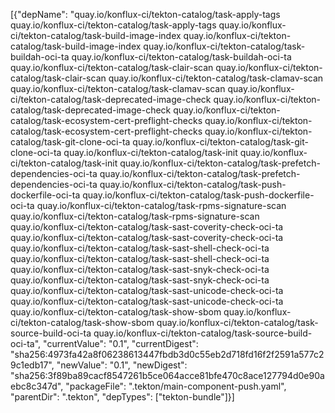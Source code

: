 [{"depName": "quay.io/konflux-ci/tekton-catalog/task-apply-tags quay.io/konflux-ci/tekton-catalog/task-apply-tags quay.io/konflux-ci/tekton-catalog/task-build-image-index quay.io/konflux-ci/tekton-catalog/task-build-image-index quay.io/konflux-ci/tekton-catalog/task-buildah-oci-ta quay.io/konflux-ci/tekton-catalog/task-buildah-oci-ta quay.io/konflux-ci/tekton-catalog/task-clair-scan quay.io/konflux-ci/tekton-catalog/task-clair-scan quay.io/konflux-ci/tekton-catalog/task-clamav-scan quay.io/konflux-ci/tekton-catalog/task-clamav-scan quay.io/konflux-ci/tekton-catalog/task-deprecated-image-check quay.io/konflux-ci/tekton-catalog/task-deprecated-image-check quay.io/konflux-ci/tekton-catalog/task-ecosystem-cert-preflight-checks quay.io/konflux-ci/tekton-catalog/task-ecosystem-cert-preflight-checks quay.io/konflux-ci/tekton-catalog/task-git-clone-oci-ta quay.io/konflux-ci/tekton-catalog/task-git-clone-oci-ta quay.io/konflux-ci/tekton-catalog/task-init quay.io/konflux-ci/tekton-catalog/task-init quay.io/konflux-ci/tekton-catalog/task-prefetch-dependencies-oci-ta quay.io/konflux-ci/tekton-catalog/task-prefetch-dependencies-oci-ta quay.io/konflux-ci/tekton-catalog/task-push-dockerfile-oci-ta quay.io/konflux-ci/tekton-catalog/task-push-dockerfile-oci-ta quay.io/konflux-ci/tekton-catalog/task-rpms-signature-scan quay.io/konflux-ci/tekton-catalog/task-rpms-signature-scan quay.io/konflux-ci/tekton-catalog/task-sast-coverity-check-oci-ta quay.io/konflux-ci/tekton-catalog/task-sast-coverity-check-oci-ta quay.io/konflux-ci/tekton-catalog/task-sast-shell-check-oci-ta quay.io/konflux-ci/tekton-catalog/task-sast-shell-check-oci-ta quay.io/konflux-ci/tekton-catalog/task-sast-snyk-check-oci-ta quay.io/konflux-ci/tekton-catalog/task-sast-snyk-check-oci-ta quay.io/konflux-ci/tekton-catalog/task-sast-unicode-check-oci-ta quay.io/konflux-ci/tekton-catalog/task-sast-unicode-check-oci-ta quay.io/konflux-ci/tekton-catalog/task-show-sbom quay.io/konflux-ci/tekton-catalog/task-show-sbom quay.io/konflux-ci/tekton-catalog/task-source-build-oci-ta quay.io/konflux-ci/tekton-catalog/task-source-build-oci-ta", "currentValue": "0.1", "currentDigest": "sha256:4973fa42a8f06238613447fbdb3d0c55eb2d718fd16f2f2591a577c29c1edb17", "newValue": "0.1", "newDigest": "sha256:3f89ba89cacf8547261b5ce064acce81bfe470c8ace127794d0e90aebc8c347d", "packageFile": ".tekton/main-component-push.yaml", "parentDir": ".tekton", "depTypes": ["tekton-bundle"]}]